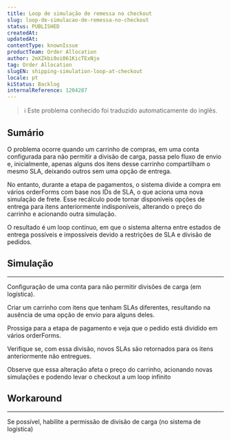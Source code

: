 ```yaml
---
title: Loop de simulação de remessa no checkout
slug: loop-de-simulacao-de-remessa-no-checkout
status: PUBLISHED
createdAt: 
updatedAt: 
contentType: knownIssue
productTeam: Order Allocation
author: 2mXZkbi0oi061KicTExNjo
tag: Order Allocation
slugEN: shipping-simulation-loop-at-checkout
locale: pt
kiStatus: Backlog
internalReference: 1204287
---
```


>ℹ️ Este problema conhecido foi traduzido automaticamente do inglês.

## Sumário


O problema ocorre quando um carrinho de compras, em uma conta configurada para não permitir a divisão de carga, passa pelo fluxo de envio e, inicialmente, apenas alguns dos itens desse carrinho compartilham o mesmo SLA, deixando outros sem uma opção de entrega.

No entanto, durante a etapa de pagamentos, o sistema divide a compra em vários orderForms com base nos IDs de SLA, o que aciona uma nova simulação de frete. Esse recálculo pode tornar disponíveis opções de entrega para itens anteriormente indisponíveis, alterando o preço do carrinho e acionando outra simulação.

O resultado é um loop contínuo, em que o sistema alterna entre estados de entrega possíveis e impossíveis devido a restrições de SLA e divisão de pedidos.
## Simulação


** **
Configuração de uma conta para não permitir divisões de carga (em logística).

Criar um carrinho com itens que tenham SLAs diferentes, resultando na ausência de uma opção de envio para alguns deles.

Prossiga para a etapa de pagamento e veja que o pedido está dividido em vários orderForms.

Verifique se, com essa divisão, novos SLAs são retornados para os itens anteriormente não entregues.

Observe que essa alteração afeta o preço do carrinho, acionando novas simulações e podendo levar o checkout a um loop infinito
## Workaround


** **
Se possível, habilite a permissão de divisão de carga (no sistema de logística)




